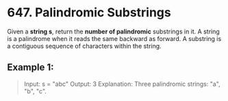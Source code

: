 # 647. Palindromic Substrings
Given a **string s**, return the **number of palindromic** substrings in it.
A string is a palindrome when it reads the same backward as forward.
A substring is a contiguous sequence of characters within the string.

## Example 1:

> Input: s = "abc"
> Output: 3
> Explanation: Three palindromic strings: "a", "b", "c".